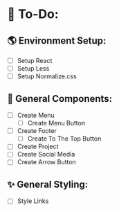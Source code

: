 # :memo: To-Do:

## :earth_americas: Environment Setup:
- [ ] Setup React
- [ ] Setup Less
- [ ] Setup Normalize.css

## :page_facing_up: General Components:
- [ ] Create Menu
  - [ ] Create Menu Button
- [ ] Create Footer
  - [ ] Create To The Top Button
- [ ] Create Project
- [ ] Create Social Media
- [ ] Create Arrow Button

## :sparkles: General Styling:
- [ ] Style Links
